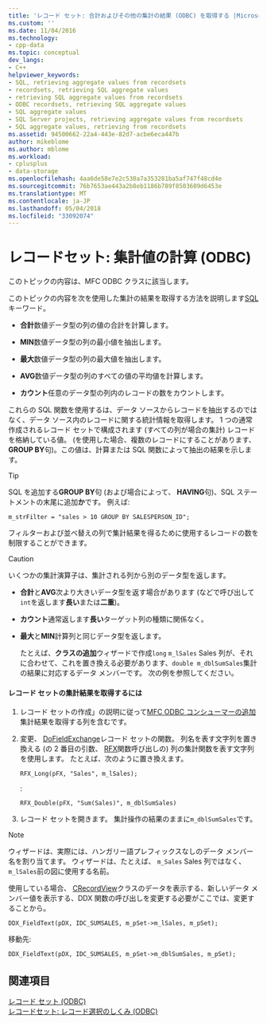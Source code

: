 ```yaml
---
title: 'レコード セット: 合計およびその他の集計の結果 (ODBC) を取得する |Microsoft ドキュメント'
ms.custom: ''
ms.date: 11/04/2016
ms.technology:
- cpp-data
ms.topic: conceptual
dev_langs:
- C++
helpviewer_keywords:
- SQL, retrieving aggregate values from recordsets
- recordsets, retrieving SQL aggregate values
- retrieving SQL aggregate values from recordsets
- ODBC recordsets, retrieving SQL aggregate values
- SQL aggregate values
- SQL Server projects, retrieving aggregate values from recordsets
- SQL aggregate values, retrieving from recordsets
ms.assetid: 94500662-22a4-443e-82d7-acbe6eca447b
author: mikeblome
ms.author: mblome
ms.workload:
- cplusplus
- data-storage
ms.openlocfilehash: 4aa6de58e7e2c530a7a353281ba5af747f48cd4e
ms.sourcegitcommit: 76b7653ae443a2b8eb1186b789f8503609d6453e
ms.translationtype: MT
ms.contentlocale: ja-JP
ms.lasthandoff: 05/04/2018
ms.locfileid: "33092074"
---
```

# <a name="recordset-obtaining-sums-and-other-aggregate-results-odbc"></a>レコードセット: 集計値の計算 (ODBC)
このトピックの内容は、MFC ODBC クラスに該当します。  
  
 このトピックの内容を次を使用した集計の結果を取得する方法を説明します[SQL](../../data/odbc/sql.md)キーワード。  
  
-   **合計**数値データ型の列の値の合計を計算します。  
  
-   **MIN**数値データ型の列の最小値を抽出します。  
  
-   **最大**数値データ型の列の最大値を抽出します。  
  
-   **AVG**数値データ型の列のすべての値の平均値を計算します。  
  
-   **カウント**任意のデータ型の列内のレコードの数をカウントします。  
  
 これらの SQL 関数を使用するは、データ ソースからレコードを抽出するのではなく、データ ソース内のレコードに関する統計情報を取得します。 1 つの通常作成されるレコード セットで構成されます (すべての列が場合の集計) レコードを格納している値。 (を使用した場合、複数のレコードにすることがあります、 **GROUP BY**句)。この値は、計算または SQL 関数によって抽出の結果を示します。  
  
> [!TIP]
>  SQL を追加する**GROUP BY**句 (および場合によって、 **HAVING**句)、SQL ステートメントの末尾に追加**か**です。 例えば:  
  
```  
m_strFilter = "sales > 10 GROUP BY SALESPERSON_ID";  
```  
  
 フィルターおよび並べ替えの列で集計結果を得るために使用するレコードの数を制限することができます。  
  
> [!CAUTION]
>  いくつかの集計演算子は、集計される列から別のデータ型を返します。  
  
-   **合計**と**AVG**次より大きいデータ型を返す場合があります (などで呼び出して`int`を返します**長い**または**二重**)。  
  
-   **カウント**通常返します**長い**ターゲット列の種類に関係なく。  
  
-   **最大**と**MIN**計算列と同じデータ型を返します。  
  
     たとえば、**クラスの追加**ウィザードで作成`long` `m_lSales` Sales 列が、それに合わせて、これを置き換える必要があります、`double m_dblSumSales`集計の結果に対応するデータ メンバーです。 次の例を参照してください。  
  
#### <a name="to-obtain-an-aggregate-result-for-a-recordset"></a>レコード セットの集計結果を取得するには  
  
1.  レコード セットの作成」の説明に従って[MFC ODBC コンシューマーの追加](../../mfc/reference/adding-an-mfc-odbc-consumer.md)集計結果を取得する列を含むです。  
  
2.  変更、 [DoFieldExchange](../../mfc/reference/crecordset-class.md#dofieldexchange)レコード セットの関数。 列名を表す文字列を置き換える (の 2 番目の引数、 [RFX](../../data/odbc/record-field-exchange-using-rfx.md)関数呼び出しの) 列の集計関数を表す文字列を使用します。 たとえば、次のように置き換えます。  
  
    ```  
    RFX_Long(pFX, "Sales", m_lSales);  
    ```  
  
     :  
  
    ```  
    RFX_Double(pFX, "Sum(Sales)", m_dblSumSales)  
    ```  
  
3.  レコード セットを開きます。 集計操作の結果のままに`m_dblSumSales`です。  
  
> [!NOTE]
>  ウィザードは、実際には、ハンガリー語プレフィックスなしのデータ メンバー名を割り当てます。 ウィザードは、たとえば、 `m_Sales` Sales 列ではなく、`m_lSales`前の図に使用する名前。  
  
 使用している場合、 [CRecordView](../../mfc/reference/crecordview-class.md)クラスのデータを表示する、新しいデータ メンバー値を表示する、DDX 関数の呼び出しを変更する必要がここでは、変更することから。  
  
```  
DDX_FieldText(pDX, IDC_SUMSALES, m_pSet->m_lSales, m_pSet);  
```  
  
 移動先:  
  
```  
DDX_FieldText(pDX, IDC_SUMSALES, m_pSet->m_dblSumSales, m_pSet);  
```  
  
## <a name="see-also"></a>関連項目  
 [レコード セット (ODBC)](../../data/odbc/recordset-odbc.md)   
 [レコードセット: レコード選択のしくみ (ODBC)](../../data/odbc/recordset-how-recordsets-select-records-odbc.md)